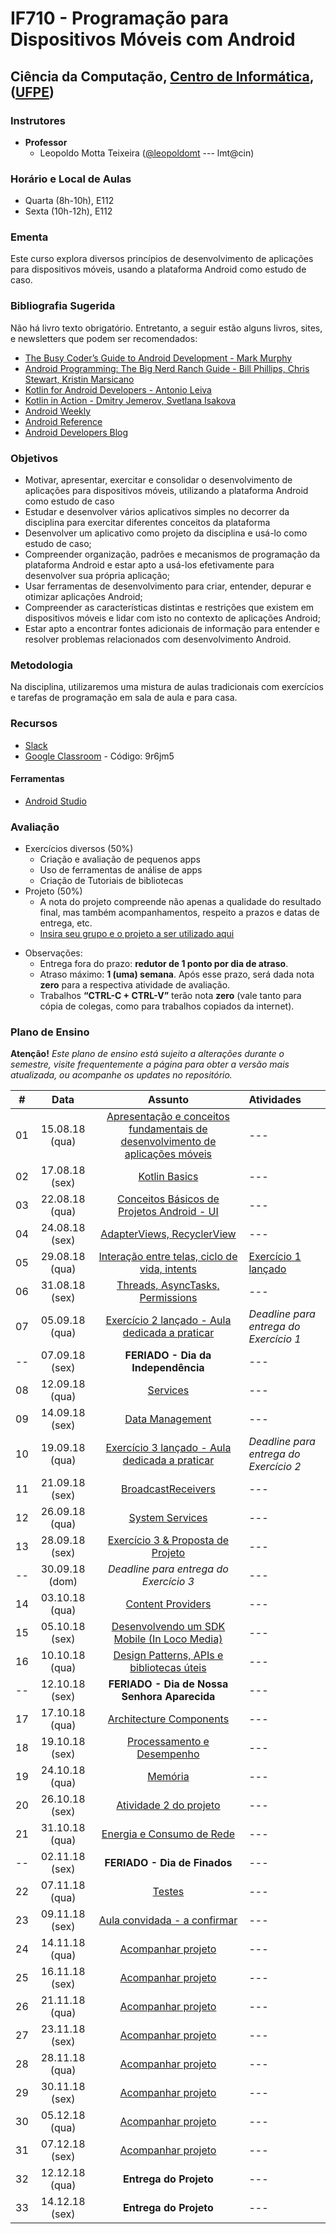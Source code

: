 # IF710 - Programação para Dispositivos Móveis com Android

## Ciência da Computação, [Centro de Informática](http://www.cin.ufpe.br), ([UFPE](http://www.ufpe.br))

### Instrutores

* **Professor** 
  * Leopoldo Motta Teixeira ([@leopoldomt](https://github.com/leopoldomt) --- lmt@cin)
  
### Horário e Local de Aulas

* Quarta (8h-10h), E112 
* Sexta (10h-12h), E112 

### Ementa

Este curso explora diversos princípios de desenvolvimento de aplicações para dispositivos móveis, usando a plataforma Android como estudo de caso.

### Bibliografia Sugerida

Não há livro texto obrigatório. Entretanto, a seguir estão alguns livros, sites, e newsletters que podem ser recomendados:

- [The Busy Coder’s Guide to Android Development - Mark Murphy](https://commonsware.com/Android/)
- [Android Programming: The Big Nerd Ranch Guide - Bill Phillips, Chris Stewart, Kristin Marsicano](https://www.bignerdranch.com/books/android-programming/)
- [Kotlin for Android Developers - Antonio Leiva](https://antonioleiva.com/kotlin-android-developers-book/)
- [Kotlin in Action - Dmitry Jemerov, Svetlana Isakova](https://www.manning.com/books/kotlin-in-action)
- [Android Weekly](http://androidweekly.net)
- [Android Reference](http://developer.android.com)
- [Android Developers Blog](http://android-developers.blogspot.com)

### Objetivos

- Motivar, apresentar, exercitar e consolidar o desenvolvimento de aplicações para dispositivos móveis, utilizando a plataforma Android como estudo de caso
- Estudar e desenvolver vários aplicativos simples no decorrer da disciplina para exercitar diferentes conceitos da plataforma
- Desenvolver um aplicativo como projeto da disciplina e usá-lo como estudo de caso;
- Compreender organização, padrões e mecanismos de programação da plataforma Android e estar apto a usá-los efetivamente para desenvolver sua própria aplicação;
- Usar ferramentas de desenvolvimento para criar, entender, depurar e otimizar aplicações Android;
- Compreender as características distintas e restrições que existem em dispositivos móveis e lidar com isto no contexto de aplicações Android;
- Estar apto a encontrar fontes adicionais de informação para entender e resolver problemas relacionados com desenvolvimento Android.

### Metodologia

Na disciplina, utilizaremos uma mistura de aulas tradicionais com exercícios e tarefas de programação em sala de aula e para casa. 

### Recursos

- [Slack](http://if710.slack.com)
- [Google Classroom](http://classroom.google.com) - Código: 9r6jm5

#### Ferramentas

* [Android Studio](https://developer.android.com/studio/index.html)

### Avaliação

* Exercícios diversos (50%)
  * Criação e avaliação de pequenos apps
  * Uso de ferramentas de análise de apps
  * Criação de Tutoriais de bibliotecas
* Projeto (50%)
  * A nota do projeto compreende não apenas a qualidade do resultado final, mas também acompanhamentos, respeito a prazos e datas de entrega, etc. 
  * [Insira seu grupo e o projeto a ser utilizado aqui](grupos.md)
  
- Observações:
  - Entrega fora do prazo: **redutor de 1 ponto por dia de atraso**. 
  - Atraso máximo: **1 (uma) semana**. Após esse prazo, será dada nota **zero** para a respectiva atividade de avaliação.
  - Trabalhos **“CTRL-C + CTRL-V”** terão nota **zero** (vale tanto para cópia de colegas, como para trabalhos copiados da internet).

### Plano de Ensino

**Atenção!** 
*Este plano de ensino está sujeito a alterações durante o semestre, visite frequentemente a página para obter a versão mais atualizada, ou acompanhe os updates no repositório.*

| # | Data | Assunto | Atividades |
|:---:|:----:|:----------------------:|:----------------------|
| 01 | 15.08.18 (qua) | [Apresentação e conceitos fundamentais de desenvolvimento de aplicações móveis](https://drive.google.com/open?id=1lwQVmKG9n-Dxbf9yufIt5sIkqx7Zi_jb) | --- |
| 02 | 17.08.18 (sex) | [Kotlin Basics](https://github.com/if710/kotlin-in-action) | --- |
| 03 | 22.08.18 (qua) | [Conceitos Básicos de Projetos Android - UI](#) | --- |
| 04 | 24.08.18 (sex) | [AdapterViews, RecyclerView](#) | --- |
| 05 | 29.08.18 (qua) | [Interação entre telas, ciclo de vida, intents](#) | [Exercício 1 lançado](https://github.com/if710/exercicio-calculadora) |
| 06 | 31.08.18 (sex) | [Threads, AsyncTasks, Permissions](#) | --- |
| 07 | 05.09.18 (qua) | [Exercício 2 lançado - Aula dedicada a praticar](https://github.com/if710/exercicio-rss) | *Deadline para entrega do Exercício 1* |
| -- | 07.09.18 (sex) | **FERIADO - Dia da Independência** | --- |
| 08 | 12.09.18 (qua) | [Services](#) | --- |
| 09 | 14.09.18 (sex) | [Data Management](#) | --- |
| 10 | 19.09.18 (qua) | [Exercício 3 lançado - Aula dedicada a praticar](https://github.com/if710/exercicio-rss-2) | *Deadline para entrega do Exercício 2* |
| 11 | 21.09.18 (sex) | [BroadcastReceivers](#) | --- |
| 12 | 26.09.18 (qua) | [System Services](#) | --- |
| 13 | 28.09.18 (sex) | [Exercício 3 & Proposta de Projeto](#) | --- |
| -- | 30.09.18 (dom) | *Deadline para entrega do Exercício 3* | --- |
| 14 | 03.10.18 (qua) | [Content Providers](#) | --- |
| 15 | 05.10.18 (sex) | [Desenvolvendo um SDK Mobile (In Loco Media)](#) | --- |
| 16 | 10.10.18 (qua) | [Design Patterns, APIs e bibliotecas úteis](#) | --- |
| -- | 12.10.18 (sex) | **FERIADO - Dia de Nossa Senhora Aparecida** | --- |
| 17 | 17.10.18 (qua) | [Architecture Components](#) | --- |
| 18 | 19.10.18 (sex) | [Processamento e Desempenho](#) | --- |
| 19 | 24.10.18 (qua) | [Memória](#) | --- |
| 20 | 26.10.18 (sex) | [Atividade 2 do projeto](#) | --- |
| 21 | 31.10.18 (qua) | [Energia e Consumo de Rede](#) | --- |
| -- | 02.11.18 (sex) | **FERIADO - Dia de Finados** | --- |
| 22 | 07.11.18 (qua) | [Testes](#) | --- |
| 23 | 09.11.18 (sex) | [Aula convidada - a confirmar](#) | --- |
| 24 | 14.11.18 (qua) | [Acompanhar projeto](#) | --- |
| 25 | 16.11.18 (sex) | [Acompanhar projeto](#) | --- |
| 26 | 21.11.18 (qua) | [Acompanhar projeto](#) | --- |
| 27 | 23.11.18 (sex) | [Acompanhar projeto](#) | --- |
| 28 | 28.11.18 (qua) | [Acompanhar projeto](#) | --- |
| 29 | 30.11.18 (sex) | [Acompanhar projeto](#) | --- |
| 30 | 05.12.18 (qua) | [Acompanhar projeto](#) | --- |
| 31 | 07.12.18 (sex) | [Acompanhar projeto](#) | --- |
| 32 | 12.12.18 (qua) | **Entrega do Projeto**  | --- |
| 33 | 14.12.18 (sex) | **Entrega do Projeto**  | --- |
